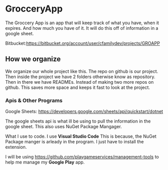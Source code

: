 # GrocceryApp

The Groccery App is an app that will keep track of what you have, when it expires. And how much you have of it. It will do this off of information in a google sheet.

Bitbucket:https://bitbucket.org/account/user/cfamilydev/projects/GROAPP

## How we organize

We organize our whole project like this. The repo on github is our project. Then inside the project we have 2 folders otherwise know as repository. Then in there we have READMEs. Instead of making two more repos on github. This saves more space and keeps it fast to look at the project. 

### Apis & Other Programs
Google Sheets: https://developers.google.com/sheets/api/quickstart/dotnet

The google sheets api is what ill be using to pull the information in the google sheet. This also uses NuGet Package Mangager.

What I use to code. I use **Visual Studio Code** This is because, the NuGet Package manger is arleady in the program. I just have to install the extension.

I will be using https://github.com/playgameservices/management-tools to help me manage my **Google Play** app. 

